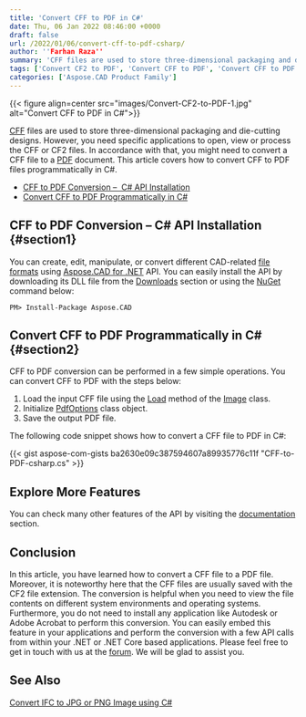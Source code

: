 ```yaml
---
title: 'Convert CFF to PDF in C#'
date: Thu, 06 Jan 2022 08:46:00 +0000
draft: false
url: /2022/01/06/convert-cff-to-pdf-csharp/
author: ''Farhan Raza''
summary: 'CFF files are used to store three-dimensional packaging and die-cutting designs. However, you need specific applications to open, view or process the CFF or CF2 files. In accordance with that, you might need to convert a CFF file to a PDF document. This article covers how to **convert CFF to PDF files programmatically in C#**.'
tags: ['Convert CF2 to PDF', 'Convert CFF to PDF', 'Convert CFF to PDF in .NET', 'Convert CFF to PDF in csharp']
categories: ['Aspose.CAD Product Family']
---
```




{{< figure align=center src="images/Convert-CF2-to-PDF-1.jpg" alt="Convert CFF to PDF in C#">}}


[CFF][1] files are used to store three-dimensional packaging and die-cutting designs. However, you need specific applications to open, view or process the CFF or CF2 files. In accordance with that, you might need to convert a CFF file to a [PDF][2] document. This article covers how to convert CFF to PDF files programmatically in C#.

*   [CFF to PDF Conversion –  C# API Installation][3]
*   [Convert CFF to PDF Programmatically in C#][4]

## CFF to PDF Conversion – C# API Installation {#section1}

You can create, edit, manipulate, or convert different CAD-related [file formats][5] using [Aspose.CAD for .NET][6] API. You can easily install the API by downloading its DLL file from the [Downloads][7] section or using the [NuGet][8] command below:

```
PM> Install-Package Aspose.CAD
```

## Convert CFF to PDF Programmatically in C# {#section2}

CFF to PDF conversion can be performed in a few simple operations. You can convert CFF to PDF with the steps below:

1.  Load the input CFF file using the [Load][9] method of the [Image][10] class.
2.  Initialize [PdfOptions][11] class object.
3.  Save the output PDF file.

The following code snippet shows how to convert a CFF file to PDF in C#:

{{< gist aspose-com-gists ba2630e09c387594607a89935776c11f "CFF-to-PDF-csharp.cs" >}}

## Explore More Features

You can check many other features of the API by visiting the [documentation][12] section.

## Conclusion

In this article, you have learned how to convert a CFF file to a PDF file. Moreover, it is noteworthy here that the CFF files are usually saved with the CF2 file extension. The conversion is helpful when you need to view the file contents on different system environments and operating systems. Furthermore, you do not need to install any application like Autodesk or Adobe Acrobat to perform this conversion. You can easily embed this feature in your applications and perform the conversion with a few API calls from within your .NET or .NET Core based applications. Please feel free to get in touch with us at the [forum][13]. We will be glad to assist you.

## See Also

[Convert IFC to JPG or PNG Image using C#][14]




[1]: https://docs.fileformat.com/cad/cf2/
[2]: https://docs.fileformat.com/pdf/
[3]: #section1
[4]: #section2
[5]: https://docs.aspose.com/cad/net/supported-file-formats/
[6]: https://products.aspose.com/cad/net/
[7]: https://downloads.aspose.com/cad/net
[8]: https://www.nuget.org/packages/Aspose.CAD/
[9]: https://apireference.aspose.com/cad/net/aspose.cad/image/methods/load/index
[10]: https://apireference.aspose.com/cad/net/aspose.cad/image
[11]: https://apireference.aspose.com/cad/net/aspose.cad.imageoptions/pdfoptions
[12]: https://docs.aspose.com/cad/net/
[13]: https://forum.aspose.com/c/cad
[14]: https://blog.aspose.com/2021/11/04/convert-ifc-png-jpg-image-csharp/




